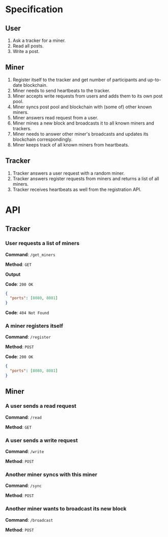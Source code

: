 # Specification
## User
1. Ask a tracker for a miner.
2. Read all posts.
3. Write a post.

## Miner
1. Register itself to the tracker and get number of participants and up-to-date blockchain.
2. Miner needs to send heartbeats to the tracker.
3. Miner accepts write requests from users and adds them to its own post pool.
4. Miner syncs post pool and blockchain with (some of) other known miners.
5. Miner answers read request from a user.
6. Miner mines a new block and broadcasts it to all known miners and trackers.
7. Miner needs to answer other miner's broadcasts and updates its blockchain correspondingly.
8. Miner keeps track of all known miners from heartbeats.

## Tracker
1. Tracker answers a user request with a random miner.
2. Tracker answers register requests from miners and returns a list of all miners.
3. Tracker receives heartbeats as well from the registration API.

# API
## Tracker
### User requests a list of miners
**Command**: `/get_miners`

**Method**: `GET`

**Output**

**Code**: `200 OK`
```json
{
  "ports": [8080, 8081]
}
```
**Code**: `404 Not Found`

### A miner registers itself
**Command**: `/register`

**Method**: `POST`

**Code**: `200 OK`
```json
{
  "ports": [8080, 8081]
}
```

## Miner
### A user sends a read request
**Command**: `/read`

**Method**: `GET`

### A user sends a write request
**Command**: `/write`

**Method**: `POST`

### Another miner syncs with this miner
**Command**: `/sync`

**Method**: `POST`

### Another miner wants to broadcast its new block
**Command**: `/broadcast`

**Method**: `POST`